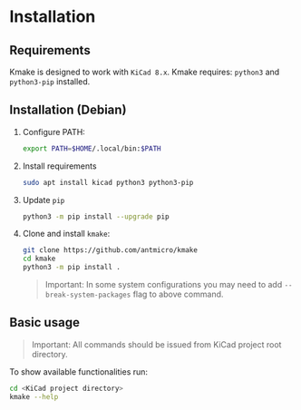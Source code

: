 # Installation

## Requirements

Kmake is designed to work with `KiCad 8.x`.
Kmake requires: `python3` and `python3-pip` installed.

## Installation (Debian)

1. Configure PATH:

    ```bash
    export PATH=$HOME/.local/bin:$PATH
    ```

1. Install requirements

    ```bash
    sudo apt install kicad python3 python3-pip
    ```

1. Update `pip`

    ```bash
    python3 -m pip install --upgrade pip
    ```

1. Clone and install `kmake`:

    ```bash
    git clone https://github.com/antmicro/kmake
    cd kmake
    python3 -m pip install .
    ```

    > Important: In some system configurations you may need to add
    `--break-system-packages` flag to above command.

## Basic usage

> Important: All commands should be issued from KiCad project root directory.

To show available functionalities run:

```bash
cd <KiCad project directory>
kmake --help
```
